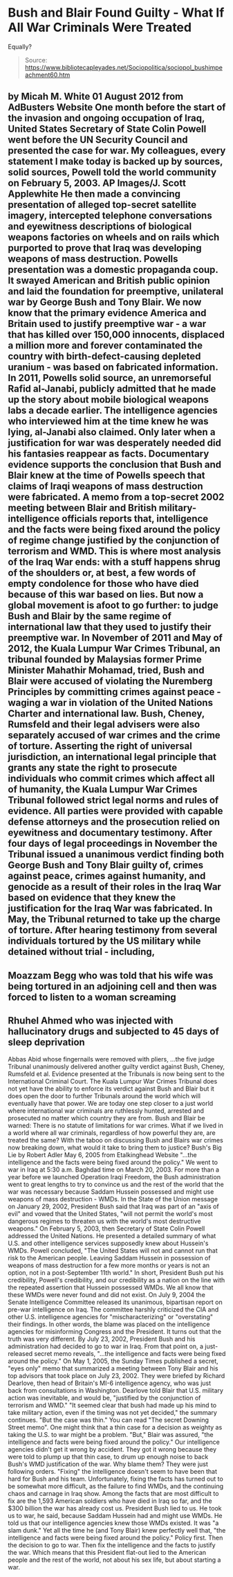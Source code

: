 # Bush and Blair Found Guilty - What If All War Criminals Were Treated 
Equally?

> Source: https://www.bibliotecapleyades.net/Sociopolitica/sociopol_bushimpeachment60.htm

by Micah M. White
01 August 2012
from
AdBusters Website
One month before the start
of the invasion and ongoing occupation of Iraq, United
States Secretary of State Colin Powell went before the
UN Security Council and presented the case for war.
My colleagues, every
statement I make today is backed up by sources, solid
sources, Powell told the world community on February 5,
2003.
AP Images/J. Scott
Applewhite
He then made a convincing presentation of alleged top-secret satellite
imagery, intercepted telephone conversations and eyewitness descriptions of
biological weapons factories on wheels and on rails which purported to
prove that Iraq was developing weapons of mass destruction.
Powells presentation was a domestic propaganda
coup. It swayed American and British public opinion and laid the foundation
for preemptive, unilateral war by
George Bush and Tony Blair.
We now know that the primary evidence America and Britain used to justify
preemptive war - a war that has killed over 150,000 innocents, displaced a
million more and forever contaminated the country with birth-defect-causing
depleted uranium - was based on fabricated information.
In 2011, Powells solid source, an
unremorseful
Rafid al-Janabi, publicly admitted that
he made up the
story about mobile biological weapons labs a decade earlier. The
intelligence agencies who interviewed him at the time knew he was lying, al-Janabi
also claimed. Only later when a justification for war was desperately needed
did his fantasies reappear as facts.
Documentary evidence supports the conclusion
that Bush and Blair knew at the time of Powells speech that claims of Iraqi
weapons of mass destruction were fabricated.
A memo from a top-secret 2002 meeting between
Blair and British military-intelligence officials
reports that,
intelligence and the facts were being fixed
around the policy of regime change justified by the conjunction of
terrorism and WMD.
This is where most analysis of the Iraq War
ends: with a stuff happens shrug of the shoulders or, at best, a few words
of empty condolence for those who have died because of this war based on
lies.
But now a global movement is afoot to go
further: to judge Bush and Blair by the same regime of international law
that they used to justify their preemptive war.
In November of 2011 and May of 2012, the
Kuala Lumpur War Crimes Tribunal,
an tribunal founded by Malaysias former Prime Minister Mahathir Mohamad,
tried,
Bush and Blair were accused of violating the
Nuremberg Principles by committing crimes against peace - waging a war in
violation of the United Nations Charter and international law.
Bush, Cheney, Rumsfeld and their legal advisers
were also separately accused of war crimes and the crime of torture.
Asserting the right of universal jurisdiction, an international legal
principle that grants any state the right to prosecute individuals who
commit crimes which affect all of humanity, the Kuala Lumpur War Crimes
Tribunal followed strict legal norms and rules of evidence. All parties were
provided with capable defense attorneys and the prosecution relied on
eyewitness and documentary testimony.
After four days of legal proceedings in November the Tribunal issued a
unanimous verdict finding both George Bush and Tony Blair guilty of,
crimes against peace, crimes against
humanity, and genocide as a result of their roles in the Iraq War based
on evidence that they knew the justification for the Iraq War was
fabricated.
In May, the Tribunal returned to take up the
charge of torture.
After hearing testimony from several individuals
tortured by the US military while detained without trial - including,
-
Moazzam
Begg who was told that his wife was being tortured in an adjoining cell and
then was forced to listen to a woman screaming
-
Rhuhel Ahmed who was injected with
hallucinatory drugs and subjected to 45 days of sleep deprivation
-
Abbas Abid whose fingernails were removed with pliers,
...the
five judge Tribunal unanimously delivered another guilty verdict against
Bush, Cheney, Rumsfeld et al.
Evidence presented at the Tribunals is now being
sent to the International Criminal Court.
The Kuala Lumpur War Crimes Tribunal does not yet have the ability to
enforce its verdict against Bush and Blair but it does open the door to
further Tribunals around the world which will eventually have that power.
We are today one step closer to a just world where international war
criminals are ruthlessly hunted, arrested and prosecuted no matter which
country they are from.
Bush and Blair be warned:
There is no statute of limitations for war
crimes.
What if we lived in a world where all war
criminals, regardless of how powerful they are, are treated the same? With
the taboo on discussing Bush and Blairs war crimes now breaking down, what
would it take to bring them to justice?
Bush's Big Lie
by Robert Adler
May 6, 2005
from
Etalkinghead Website
"...the intelligence and the facts were
being fixed around the policy."
We went to war in Iraq at 5:30 a.m. Baghdad time
on March 20, 2003.
For more than a year before we launched Operation Iraqi Freedom, the
Bush administration went to
great lengths to try to convince us and the rest of the world that the war
was necessary because Saddam Hussein possessed and might use
weapons of mass destruction - WMDs.
In the State of the Union message on January 29, 2002, President Bush said
that Iraq was part of an "axis of evil" and vowed that the United States,
"will not permit the world's most dangerous
regimes to threaten us with the world's most destructive weapons."
On February 5, 2003, then Secretary of State
Colin Powell addressed the United Nations. He presented a detailed summary
of what U.S. and other intelligence services supposedly knew about Hussein's
WMDs.
Powell concluded,
"The United States will not and cannot run
that risk to the American people. Leaving Saddam Hussein in possession
of weapons of mass destruction for a few more months or years is not an
option, not in a post-September 11th world."
In short, President Bush put his credibility,
Powell's credibility, and our credibility as a nation on the line with the
repeated assertion that Hussein possessed WMDs.
We all know that these WMDs were never found and did not exist.
On July 9, 2004 the Senate Intelligence Committee released its unanimous,
bipartisan report on pre-war intelligence on Iraq. The committee harshly
criticized the CIA and other U.S. intelligence agencies for
"mischaracterizing" or "overstating" their findings. In other words, the
blame was placed on the intelligence agencies for misinforming Congress and
the President.
It turns out that the truth was very different.
By July 23, 2002, President Bush and his administration had decided to go to
war in Iraq. From that point on, a just-released secret memo reveals,
"...the intelligence and facts were being
fixed around the policy."
On May 1, 2005, the Sunday Times published a
secret, "eyes only" memo that summarized a meeting between Tony Blair
and his top advisors that took place on July 23, 2002.
They were briefed by Richard Dearlove,
then head of Britain's MI-6 intelligence agency, who was just back from
consultations in Washington.
Dearlove told Blair that U.S. military action
was inevitable, and would be,
"justified by the conjunction of terrorism
and WMD."
"It seemed clear that bush had made up his
mind to take military action, even if the timing was not yet decided,"
the summary continues. "But the case was thin."
You can read "The
secret Downing Street memo".
One might think that a thin case for a decision as weighty as taking the
U.S. to war might be a problem.
"But," Blair was assured, "the intelligence
and facts were being fixed around the policy."
Our intelligence agencies didn't get it wrong by
accident. They got it wrong because they were told to plump up that thin
case, to drum up enough noise to back Bush's WMD justification of the war.
Why blame them? They were just following
orders.
"Fixing" the intelligence doesn't seem to have been that hard for Bush and
his team. Unfortunately, fixing the facts has turned out to be somewhat more
difficult, as the failure to find WMDs, and the continuing chaos and carnage
in Iraq show. Among the facts that are most difficult to fix are the 1,593
American soldiers who have died in Iraq so far, and the $300 billion the war
has already cost us.
President Bush lied to us. He took us to war, he said, because Saddam
Hussein had and might use WMDs. He told us that our intelligence agencies
knew those WMDs existed. It was "a slam dunk."
Yet all the time he (and Tony Blair) knew
perfectly well that,
"the intelligence and facts were being fixed
around the policy."
Policy first. Then the decision to go to war.
Then fix the intelligence and the facts to justify the war.
Which means that this President flat-out lied to the American people and the
rest of the world, not about his sex life, but about starting a war.
